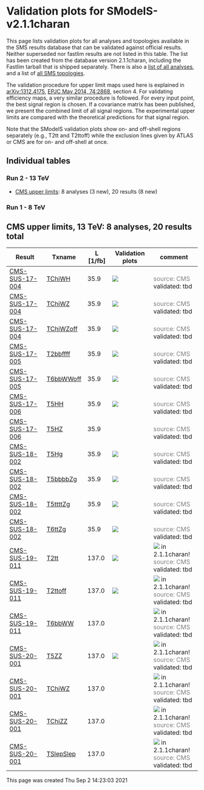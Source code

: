 
# Validation plots for SModelS-v2.1.1charan

This page lists validation plots for all analyses and topologies available in
the SMS results database that can be validated against official results.
Neither superseded nor fastlim results are not listed in this table. The list has been created from the
database version 2.1.1charan, including the Fastlim tarball that is shipped separately.
There is also a [list of all analyses](ListOfAnalyses211charan), and
a list of [all SMS topologies](SmsDictionary211charan).

The validation procedure for upper limit maps used here is explained in [arXiv:1312.4175](http://arxiv.org/abs/1312.4175),  [EPJC May 2014, 74:2868](http://link.springer.com/article/10.1140/epjc/s10052-014-2868-5), section 4. For validating efficiency maps, a very similar procedure is followed. For every input point, the best signal region is chosen. If a covariance matrix has been published, we present the combined limit of all signal regions. The experimental upper limits are compared with the theoretical predictions for that signal region.

Note that the SModelS validation plots show on- and off-shell regions
separately (e.g., T2tt and T2ttoff) while the exclusion lines given by ATLAS or
CMS are for on- and off-shell at once.

## Individual tables

### Run 2 - 13 TeV
 * [CMS upper limits](#CMSupperlimits13): 8 analyses (3 new), 20 results (8 new)

### Run 1 - 8 TeV


<a name="CMSupperlimits13"></a>
## CMS upper limits, 13 TeV: 8 analyses, 20 results total

| **Result** | **Txname** | **L [1/fb]** | **Validation plots** | **comment** |
|------------|------------|--------------|----------------------|-------------|
| [CMS-SUS-17-004](http://cms-results.web.cern.ch/cms-results/public-results/publications/SUS-17-004/index.html) | [TChiWH](SmsDictionary211charan#TChiWH)| 35.9|<a href="https://smodels.github.io/validation/211charan/13TeV/CMS/CMS-SUS-17-004/validation/TChiWH_2EqMassAx_EqMassBy_pretty.png"><img src="https://smodels.github.io/validation/211charan/13TeV/CMS/CMS-SUS-17-004/validation/TChiWH_2EqMassAx_EqMassBy_pretty.png?1471585383" /></a>  |<br><font color='grey'>source: CMS</font><br>validated: tbd<br> |
| [CMS-SUS-17-004](http://cms-results.web.cern.ch/cms-results/public-results/publications/SUS-17-004/index.html) | [TChiWZ](SmsDictionary211charan#TChiWZ)| 35.9|<a href="https://smodels.github.io/validation/211charan/13TeV/CMS/CMS-SUS-17-004/validation/TChiWZ_2EqMassAx_EqMassBy_pretty.png"><img src="https://smodels.github.io/validation/211charan/13TeV/CMS/CMS-SUS-17-004/validation/TChiWZ_2EqMassAx_EqMassBy_pretty.png?1471585383" /></a>  |<br><font color='grey'>source: CMS</font><br>validated: tbd<br> |
| [CMS-SUS-17-004](http://cms-results.web.cern.ch/cms-results/public-results/publications/SUS-17-004/index.html) | [TChiWZoff](SmsDictionary211charan#TChiWZoff)| 35.9|<a href="https://smodels.github.io/validation/211charan/13TeV/CMS/CMS-SUS-17-004/validation/TChiWZoff_2EqMassAx_EqMassBy_pretty.png"><img src="https://smodels.github.io/validation/211charan/13TeV/CMS/CMS-SUS-17-004/validation/TChiWZoff_2EqMassAx_EqMassBy_pretty.png?1471585383" /></a>  |<br><font color='grey'>source: CMS</font><br>validated: tbd<br> |
| [CMS-SUS-17-005](https://cms-results.web.cern.ch/cms-results/public-results/publications/SUS-17-005/) | [T2bbffff](SmsDictionary211charan#T2bbffff)| 35.9|<a href="https://smodels.github.io/validation/211charan/13TeV/CMS/CMS-SUS-17-005/validation/T2bbffff_2EqMassAx_EqMassBx-y_pretty.png"><img src="https://smodels.github.io/validation/211charan/13TeV/CMS/CMS-SUS-17-005/validation/T2bbffff_2EqMassAx_EqMassBx-y_pretty.png?1471585383" /></a>  |<br><font color='grey'>source: CMS</font><br>validated: tbd<br> |
| [CMS-SUS-17-005](https://cms-results.web.cern.ch/cms-results/public-results/publications/SUS-17-005/) | [T6bbWWoff](SmsDictionary211charan#T6bbWWoff)| 35.9|<a href="https://smodels.github.io/validation/211charan/13TeV/CMS/CMS-SUS-17-005/validation/T6bbWWoff_2EqMassAx_EqMassBx-0.5y_EqMassCx-y_pretty.png"><img src="https://smodels.github.io/validation/211charan/13TeV/CMS/CMS-SUS-17-005/validation/T6bbWWoff_2EqMassAx_EqMassBx-0.5y_EqMassCx-y_pretty.png?1471585383" /></a>  |<br><font color='grey'>source: CMS</font><br>validated: tbd<br> |
| [CMS-SUS-17-006](https://cms-results.web.cern.ch/cms-results/public-results/publications/SUS-17-006/) | [T5HH](SmsDictionary211charan#T5HH)| 35.9|<a href="https://smodels.github.io/validation/211charan/13TeV/CMS/CMS-SUS-17-006/validation/T5HH_2EqMassAx_EqMassBx-50_EqMassC1.0.png"><img src="https://smodels.github.io/validation/211charan/13TeV/CMS/CMS-SUS-17-006/validation/T5HH_2EqMassAx_EqMassBx-50_EqMassC1.0.png?1471585383" /></a>  |<br><font color='grey'>source: CMS</font><br>validated: tbd<br> |
| [CMS-SUS-17-006](https://cms-results.web.cern.ch/cms-results/public-results/publications/SUS-17-006/) | [T5HZ](SmsDictionary211charan#T5HZ)| 35.9|  |<br><font color='grey'>source: CMS</font><br>validated: tbd<br> |
| [CMS-SUS-18-002](https://cms-results.web.cern.ch/cms-results/public-results/publications/SUS-18-002/) | [T5Hg](SmsDictionary211charan#T5Hg)| 35.9|<a href="https://smodels.github.io/validation/211charan/13TeV/CMS/CMS-SUS-18-002/validation/T5Hg_2EqMassAx_EqMassBy_EqMassC1.0_pretty.png"><img src="https://smodels.github.io/validation/211charan/13TeV/CMS/CMS-SUS-18-002/validation/T5Hg_2EqMassAx_EqMassBy_EqMassC1.0_pretty.png?1471585383" /></a>  |<br><font color='grey'>source: CMS</font><br>validated: tbd<br> |
| [CMS-SUS-18-002](https://cms-results.web.cern.ch/cms-results/public-results/publications/SUS-18-002/) | [T5bbbbZg](SmsDictionary211charan#T5bbbbZg)| 35.9|<a href="https://smodels.github.io/validation/211charan/13TeV/CMS/CMS-SUS-18-002/validation/T5bbbbZg_2EqMassAx_EqMassBy_EqMassC1.0_pretty.png"><img src="https://smodels.github.io/validation/211charan/13TeV/CMS/CMS-SUS-18-002/validation/T5bbbbZg_2EqMassAx_EqMassBy_EqMassC1.0_pretty.png?1471585383" /></a>  |<br><font color='grey'>source: CMS</font><br>validated: tbd<br> |
| [CMS-SUS-18-002](https://cms-results.web.cern.ch/cms-results/public-results/publications/SUS-18-002/) | [T5ttttZg](SmsDictionary211charan#T5ttttZg)| 35.9|<a href="https://smodels.github.io/validation/211charan/13TeV/CMS/CMS-SUS-18-002/validation/T5ttttZg_2EqMassAx_EqMassBy_EqMassC1.0_pretty.png"><img src="https://smodels.github.io/validation/211charan/13TeV/CMS/CMS-SUS-18-002/validation/T5ttttZg_2EqMassAx_EqMassBy_EqMassC1.0_pretty.png?1471585383" /></a>  |<br><font color='grey'>source: CMS</font><br>validated: tbd<br> |
| [CMS-SUS-18-002](https://cms-results.web.cern.ch/cms-results/public-results/publications/SUS-18-002/) | [T6ttZg](SmsDictionary211charan#T6ttZg)| 35.9|<a href="https://smodels.github.io/validation/211charan/13TeV/CMS/CMS-SUS-18-002/validation/T6ttZg_2EqMassAx_EqMassBy_EqMassC1.0_pretty.png"><img src="https://smodels.github.io/validation/211charan/13TeV/CMS/CMS-SUS-18-002/validation/T6ttZg_2EqMassAx_EqMassBy_EqMassC1.0_pretty.png?1471585383" /></a>  |<br><font color='grey'>source: CMS</font><br>validated: tbd<br> |
| [CMS-SUS-19-011](http://cms-results.web.cern.ch/cms-results/public-results/publications/SUS-19-011/index.html) | [T2tt](SmsDictionary211charan#T2tt)| 137.0|<a href="https://smodels.github.io/validation/211charan/13TeV/CMS/CMS-SUS-19-011/validation/T2tt_2EqMassAx_EqMassBy_pretty.png"><img src="https://smodels.github.io/validation/211charan/13TeV/CMS/CMS-SUS-19-011/validation/T2tt_2EqMassAx_EqMassBy_pretty.png?1471585383" /></a>  | <img src="https://smodels.github.io/pics/new.png" /> in 2.1.1charan! <br><font color='grey'>source: CMS</font><br>validated: tbd<br> |
| [CMS-SUS-19-011](http://cms-results.web.cern.ch/cms-results/public-results/publications/SUS-19-011/index.html) | [T2ttoff](SmsDictionary211charan#T2ttoff)| 137.0|<a href="https://smodels.github.io/validation/211charan/13TeV/CMS/CMS-SUS-19-011/validation/T2ttoff_2EqMassAx_EqMassBy_pretty.png"><img src="https://smodels.github.io/validation/211charan/13TeV/CMS/CMS-SUS-19-011/validation/T2ttoff_2EqMassAx_EqMassBy_pretty.png?1471585383" /></a>  | <img src="https://smodels.github.io/pics/new.png" /> in 2.1.1charan! <br><font color='grey'>source: CMS</font><br>validated: tbd<br> |
| [CMS-SUS-19-011](http://cms-results.web.cern.ch/cms-results/public-results/publications/SUS-19-011/index.html) | [T6bbWW](SmsDictionary211charan#T6bbWW)| 137.0|  | <img src="https://smodels.github.io/pics/new.png" /> in 2.1.1charan! <br><font color='grey'>source: CMS</font><br>validated: tbd<br> |
| [CMS-SUS-20-001](http://cms-results.web.cern.ch/cms-results/public-results/publications/SUS-20-001/index.html) | [T5ZZ](SmsDictionary211charan#T5ZZ)| 137.0|<a href="https://smodels.github.io/validation/211charan/13TeV/CMS/CMS-SUS-20-001/validation/T5ZZ_2EqMassAx_EqMassBy_EqMassC1.0_pretty.png"><img src="https://smodels.github.io/validation/211charan/13TeV/CMS/CMS-SUS-20-001/validation/T5ZZ_2EqMassAx_EqMassBy_EqMassC1.0_pretty.png?1471585383" /></a>  | <img src="https://smodels.github.io/pics/new.png" /> in 2.1.1charan! <br><font color='grey'>source: CMS</font><br>validated: tbd<br> |
| [CMS-SUS-20-001](http://cms-results.web.cern.ch/cms-results/public-results/publications/SUS-20-001/index.html) | [TChiWZ](SmsDictionary211charan#TChiWZ)| 137.0|  | <img src="https://smodels.github.io/pics/new.png" /> in 2.1.1charan! <br><font color='grey'>source: CMS</font><br>validated: tbd<br> |
| [CMS-SUS-20-001](http://cms-results.web.cern.ch/cms-results/public-results/publications/SUS-20-001/index.html) | [TChiZZ](SmsDictionary211charan#TChiZZ)| 137.0|  | <img src="https://smodels.github.io/pics/new.png" /> in 2.1.1charan! <br><font color='grey'>source: CMS</font><br>validated: tbd<br> |
| [CMS-SUS-20-001](http://cms-results.web.cern.ch/cms-results/public-results/publications/SUS-20-001/index.html) | [TSlepSlep](SmsDictionary211charan#TSlepSlep)| 137.0|  | <img src="https://smodels.github.io/pics/new.png" /> in 2.1.1charan! <br><font color='grey'>source: CMS</font><br>validated: tbd<br> |

This page was created Thu Sep  2 14:23:03 2021
